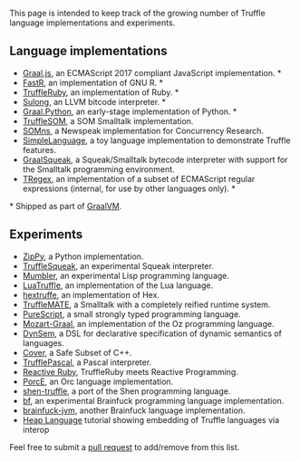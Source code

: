 This page is intended to keep track of the growing number of Truffle language implementations and experiments.

## Language implementations

* [Graal.js](https://github.com/graalvm/graaljs), an ECMAScript 2017 compliant JavaScript implementation. *
* [FastR](https://github.com/graalvm/fastr), an implementation of GNU R. *
* [TruffleRuby](https://github.com/graalvm/truffleruby), an implementation of Ruby. *
* [Sulong](https://github.com/oracle/graal/tree/master/sulong), an LLVM bitcode interpreter. *
* [Graal.Python](https://github.com/graalvm/graalpython), an early-stage implementation of Python. *
* [TruffleSOM](https://github.com/SOM-st/TruffleSOM), a SOM Smalltalk implementation.
* [SOMns](https://github.com/smarr/SOMns), a Newspeak implementation for Concurrency Research.
* [SimpleLanguage](https://github.com/graalvm/simplelanguage), a toy language implementation to demonstrate Truffle features.
* [GraalSqueak](https://github.com/hpi-swa/graalsqueak/), a Squeak/Smalltalk bytecode interpreter with support for the Smalltalk programming environment.
* [TRegex](https://github.com/oracle/graal/tree/master/regex), an implementation of a subset of ECMAScript regular expressions (internal, for use by other languages only). *

\* Shipped as part of [GraalVM](https://www.oracle.com/technetwork/graalvm/downloads/index.html).

## Experiments

* [ZipPy](https://github.com/securesystemslab/zippy), a Python implementation.
* [TruffleSqueak](https://github.com/timfel/trufflesqueak), an experimental Squeak interpreter.
* [Mumbler](https://github.com/cesquivias/mumbler), an experimental Lisp programming language.
* [LuaTruffle](https://github.com/lucasallan/LuaTruffle), an implementation of the Lua language.
* [hextruffe](https://bitbucket.org/hexafraction/truffles), an implementation of Hex.
* [TruffleMATE](https://github.com/charig/TruffleMATE), a Smalltalk with a completely reified runtime system.
* [PureScript](https://github.com/slamdata/truffled-purescript), a small strongly typed programming language.
* [Mozart-Graal](https://github.com/eregon/mozart-graal), an implementation of the Oz programming language.
* [DynSem](https://github.com/metaborg/dynsem), a DSL for declarative specification of dynamic semantics of languages.
* [Cover](https://github.com/gerard-/cover), a Safe Subset of C++.
* [TrufflePascal](https://github.com/Aspect26/TrufflePascal/), a Pascal interpreter.
* [Reactive Ruby](https://github.com/guidosalva/ReactiveRubyTruffle), TruffleRuby meets Reactive Programming.
* [PorcE](https://github.com/orc-lang/orc/tree/master/PorcE), an Orc language implementation.
* [shen-truffle](https://github.com/ragnard/shen-truffle), a port of the Shen programming language.
* [bf](https://github.com/chumer/bf/), an experimental Brainfuck programming language implementation.
* [brainfuck-jvm](https://github.com/mthmulders/brainfuck-jvm), another Brainfuck language implementation.
* [Heap Language](https://github.com/jaroslavtulach/heapdump) tutorial showing embedding of Truffle languages via interop

Feel free to submit a [pull request](https://help.github.com/articles/using-pull-requests/) to add/remove from this list.
